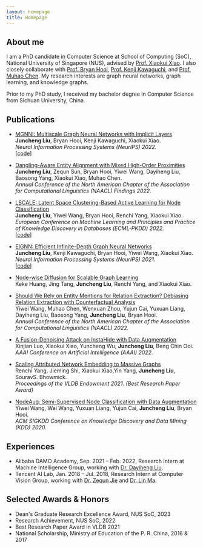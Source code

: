 ```yaml
---
layout: homepage
title: Homepage 
---
```

## About me
I am a PhD candidate in Computer  Science at School of Computing (SoC), National University of Singapore (NUS), advised by [Prof. Xiaokui Xiao](https://www.comp.nus.edu.sg/~xiaoxk/). I also closely collaborate with [Prof. Bryan Hooi](https://bhooi.github.io/), [Prof. Kenji Kawaguchi](https://ml.comp.nus.edu.sg/kawaguchi), and [Prof. Muhao Chen](https://muhaochen.github.io/).
My research interests are graph neural networks, graph learning, and knowledge graphs.

Prior to my PhD study, I received my bachelor degree in Computer Science from Sichuan University, China. 

## Publications

*  [MGNNI: Multiscale Graph Neural Networks with Implicit Layers](https://openreview.net/forum?id=sZAbXH4ezvg)   
**Juncheng Liu**, Bryan Hooi, Kenji Kawaguchi, Xiaokui Xiao.    
_Neural Information Processing Systems (NeurIPS) 2022._      
\[[code](https://github.com/liu-jc/MGNNI)\]

*  [Dangling-Aware Entity Alignment with Mixed High-Order Proximities](https://aclanthology.org/2022.findings-naacl.88/)      
**Juncheng Liu**, Zequn Sun, Bryan Hooi, Yiwei Wang, Dayiheng Liu, Baosong Yang, Xiaokui Xiao, Muhao Chen.  
_Annual Conference of the North American Chapter of the Association for Computational Linguistics (NAACL) Findings 2022._

* [LSCALE: Latent Space Clustering-Based Active Learning for Node Classification](https://arxiv.org/abs/2012.07065)   
**Juncheng Liu**, Yiwei Wang, Bryan Hooi, Renchi Yang, Xiaokui Xiao.   
_European Conference on Machine Learning and Principles and Practice of Knowledge Discovery in Databases (ECML-PKDD) 2022._        
\[[code](https://github.com/liu-jc/LSCALE)\]

* [EIGNN: Efficient Infinite-Depth Graph Neural Networks](https://proceedings.neurips.cc/paper/2021/hash/9bd5ee6fe55aaeb673025dbcb8f939c1-Abstract.html)   
**Juncheng Liu**, Kenji Kawaguchi, Bryan Hooi, Yiwei Wang, Xiaokui Xiao.     
_Neural Information Processing Systems (NeurIPS) 2021._     
\[[code](https://github.com/liu-jc/EIGNN)\]

* [Node-wise Diffusion for Scalable Graph Learning]()      
Keke Huang, Jing Tang, **Juncheng Liu**, Renchi Yang, and Xiaokui Xiao.     

* [Should We Rely on Entity Mentions for Relation Extraction? Debiasing Relation Extraction with Counterfactual Analysis](https://arxiv.org/abs/2205.03784)      
Yiwei Wang, Muhao Chen, Wenxuan Zhou, Yujun Cai, Yuxuan Liang, Dayiheng Liu, Baosong Yang, **Juncheng Liu**, Bryan Hooi.      
_Annual Conference of the North American Chapter of the Association for Computational Linguistics (NAACL) 2022._    

* [A Fusion-Denoising Attack on InstaHide with Data Augmentation](https://arxiv.org/abs/2105.07754)     
Xinjian Luo, Xiaokui Xiao, Yuncheng Wu, **Juncheng Liu**, Beng Chin Ooi.        
_AAAI Conference on Artificial Intelligence (AAAI) 2022._

* [Scaling Attributed Network Embedding to Massive Graphs](https://vldb.org/pvldb/vol14/p37-yang.pdf)      
Renchi Yang, Jieming Shi, Xiaokui Xiao,Yin Yang, **Juncheng Liu**, SouravS. Bhowmick.        
_Proceedings of the VLDB Endowment 2021. (Best Research Paper Award)_

* [NodeAug: Semi-Supervised Node Classification with Data Augmentation](https://dl.acm.org/doi/10.1145/3394486.3403063)     
Yiwei Wang, Wei Wang, Yuxuan Liang, Yujun Cai, **Juncheng Liu**, Bryan Hooi.         
_ACM SIGKDD Conference on Knowledge Discovery and Data Mining (KDD) 2020._

## Experiences 
<!-- * [Sep. 2021 – Feb. 2022] Alibaba DAMO Academy, Research Intern at Machine Intelligence Group, working with [Dr. Dayiheng Liu](https://dayihengliu.github.io/).
* [Jan. 2018 – Jul. 2018] Tencent AI Lab, Research Intern at Computer Vision Group, working with [Dr. Zequn Jie](https://scholar.google.com/citations?user=4sKGNB0AAAAJ&hl=zh-CN) and [Dr. Lin Ma](https://forestlinma.com/). -->
* Alibaba DAMO Academy, Sep. 2021 – Feb. 2022, 
Research Intern at Machine Intelligence Group, working with [Dr. Dayiheng Liu](https://dayihengliu.github.io/).
* Tencent AI Lab, Jan. 2018 – Jul. 2018, 
Research Intern at Computer Vision Group, working with [Dr. Zequn Jie](https://scholar.google.com/citations?user=4sKGNB0AAAAJ&hl=zh-CN) and [Dr. Lin Ma](https://forestlinma.com/).


## Selected Awards & Honors 
* Dean's Graduate Research Excellence Award, NUS SoC, 2023
* Research Achievement, NUS SoC, 2022
* Best Research Paper Award in VLDB 2021
* National Scholarship, Ministry of Education of the P. R. China, 2016 & 2017
